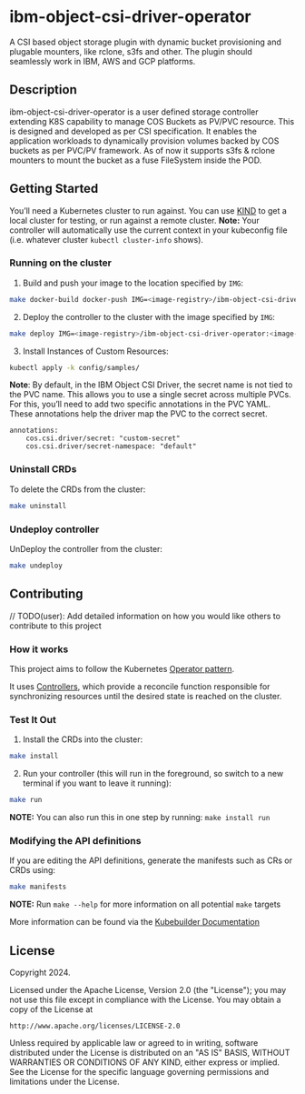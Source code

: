 # ibm-object-csi-driver-operator
A CSI based object storage plugin with dynamic bucket provisioning and plugable mounters, like rclone, s3fs and other. The plugin should seamlessly work in IBM, AWS and GCP platforms.

## Description
ibm-object-csi-driver-operator is a user defined storage controller extending K8S capability to manage COS Buckets as PV/PVC resource.
This is designed and developed as per CSI specification. It enables the application workloads to dynamically provision volumes backed by COS buckets as per PVC/PV framework. As of now it supports s3fs & rclone mounters to mount the bucket as a fuse FileSystem inside the POD. 

## Getting Started
You’ll need a Kubernetes cluster to run against. You can use [KIND](https://sigs.k8s.io/kind) to get a local cluster for testing, or run against a remote cluster.
**Note:** Your controller will automatically use the current context in your kubeconfig file (i.e. whatever cluster `kubectl cluster-info` shows).

### Running on the cluster

1. Build and push your image to the location specified by `IMG`:

```sh
make docker-build docker-push IMG=<image-registry>/ibm-object-csi-driver-operator:<image-tag>
```

2. Deploy the controller to the cluster with the image specified by `IMG`:

```sh
make deploy IMG=<image-registry>/ibm-object-csi-driver-operator:<image-tag>
```

3. Install Instances of Custom Resources:

```sh
kubectl apply -k config/samples/
```

**Note**: By default, in the IBM Object CSI Driver, the secret name is not tied to the PVC name. This allows you to use a single secret across multiple PVCs. For this, you’ll need to add two specific annotations in the PVC YAML. These annotations help the driver map the PVC to the correct secret.
```
annotations:
    cos.csi.driver/secret: "custom-secret"
    cos.csi.driver/secret-namespace: "default"
```

### Uninstall CRDs
To delete the CRDs from the cluster:

```sh
make uninstall
```

### Undeploy controller
UnDeploy the controller from the cluster:

```sh
make undeploy
```

## Contributing
// TODO(user): Add detailed information on how you would like others to contribute to this project

### How it works
This project aims to follow the Kubernetes [Operator pattern](https://kubernetes.io/docs/concepts/extend-kubernetes/operator/).

It uses [Controllers](https://kubernetes.io/docs/concepts/architecture/controller/),
which provide a reconcile function responsible for synchronizing resources until the desired state is reached on the cluster.

### Test It Out
1. Install the CRDs into the cluster:

```sh
make install
```

2. Run your controller (this will run in the foreground, so switch to a new terminal if you want to leave it running):

```sh
make run
```

**NOTE:** You can also run this in one step by running: `make install run`

### Modifying the API definitions
If you are editing the API definitions, generate the manifests such as CRs or CRDs using:

```sh
make manifests
```

**NOTE:** Run `make --help` for more information on all potential `make` targets

More information can be found via the [Kubebuilder Documentation](https://book.kubebuilder.io/introduction.html)

## License

Copyright 2024.

Licensed under the Apache License, Version 2.0 (the "License");
you may not use this file except in compliance with the License.
You may obtain a copy of the License at

    http://www.apache.org/licenses/LICENSE-2.0

Unless required by applicable law or agreed to in writing, software
distributed under the License is distributed on an "AS IS" BASIS,
WITHOUT WARRANTIES OR CONDITIONS OF ANY KIND, either express or implied.
See the License for the specific language governing permissions and
limitations under the License.

